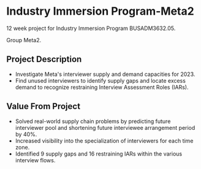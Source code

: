 # Industry Immersion Program-Meta2

12 week project for Industry Immersion Program BUSADM3632.05.

Group Meta2.

## Project Description
- Investigate Meta's interviewer supply and demand capacities for 2023.
- Find unused interviewers to identify supply gaps and locate excess demand to recognize restraining Interview Assessment Roles (IARs).

## Value From Project
- Solved real-world supply chain problems by predicting future interviewer pool and shortening future interviewee arrangement period by 40%.
- Increased visibility into the specialization of interviewers for each time zone.
- Identified 9 supply gaps and 16 restraining IARs within the various interview flows.

